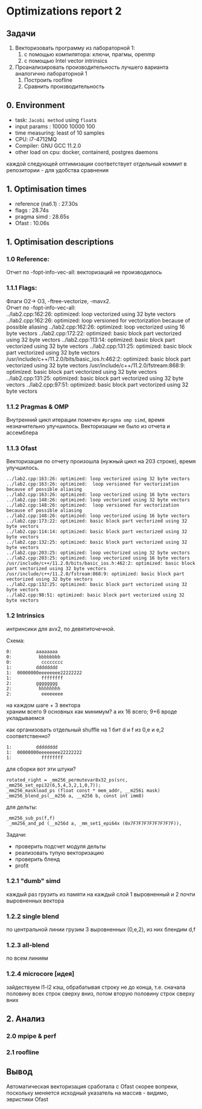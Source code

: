 # Optimizations report 2

## Задачи

1. Векторизовать программу из лабораторной 1:
    1. с помощью компилятора: ключи, прагмы, openmp
    2. с помощью Intel vector intrinsics
2. Проанализировать производительность лучшего варианта аналогично лабораторной 1
    1. Построить roofline 
    2. Сравнить производительность

## 0. Environment

- task: `Jacobi method` using `float`s
- input params  : 10000 10000 100
- time measuring: least of 10 samples  
- CPU: i7-4712MQ  
- Compiler: GNU GCC 11.2.0
- other load on cpu: docker, containerd, postgres daemons

каждой следующей оптимизации соответствует отдельный коммит в репозитории - для удобства сравнения

## 1. Optimisation times

- reference (лаб.1)     : 27.30s
- flags                 : 28.74s
- pragma simd           : 28.65s
- Ofast                 : 10.06s

## 1. Optimisation descriptions

### 1.0 Reference:
Отчет по -fopt-info-vec-all:
векторизаций не производилось

### 1.1.1 Flags:
Флаги O2-> O3, -ftree-vectorize, -mavx2.  
Отчет по -fopt-info-vec-all:  
    ../lab2.cpp:162:26: optimized: loop vectorized using 32 byte vectors
    ../lab2.cpp:162:26: optimized:  loop versioned for vectorization because of possible aliasing
    ../lab2.cpp:162:26: optimized: loop vectorized using 16 byte vectors
    ../lab2.cpp:172:22: optimized: basic block part vectorized using 32 byte vectors
    ../lab2.cpp:113:14: optimized: basic block part vectorized using 32 byte vectors
    ../lab2.cpp:131:25: optimized: basic block part vectorized using 32 byte vectors
    /usr/include/c++/11.2.0/bits/basic_ios.h:462:2: optimized: basic block part vectorized using 32 byte vectors
    /usr/include/c++/11.2.0/fstream:868:9: optimized: basic block part vectorized using 32 byte vectors
    ../lab2.cpp:131:25: optimized: basic block part vectorized using 32 byte vectors
    ../lab2.cpp:97:51: optimized: basic block part vectorized using 32 byte vectors

### 1.1.2 Pragmas & OMP
Внутренний цикл итерации помечен `#pragma omp simd`, время незначительно улучшилось.
Векторизации не было из отчета и ассемблера

### 1.1.3 Ofast
Векторизация по отчету произошла (нужный цикл на 203 строке), время улучшилось.

```
../lab2.cpp:163:26: optimized: loop vectorized using 32 byte vectors
../lab2.cpp:163:26: optimized:  loop versioned for vectorization because of possible aliasing
../lab2.cpp:163:26: optimized: loop vectorized using 16 byte vectors
../lab2.cpp:148:26: optimized: loop vectorized using 32 byte vectors
../lab2.cpp:148:26: optimized:  loop versioned for vectorization because of possible aliasing
../lab2.cpp:148:26: optimized: loop vectorized using 16 byte vectors
../lab2.cpp:173:22: optimized: basic block part vectorized using 32 byte vectors
../lab2.cpp:114:14: optimized: basic block part vectorized using 32 byte vectors
../lab2.cpp:132:25: optimized: basic block part vectorized using 32 byte vectors
../lab2.cpp:203:25: optimized: loop vectorized using 32 byte vectors
../lab2.cpp:203:25: optimized: loop vectorized using 16 byte vectors
/usr/include/c++/11.2.0/bits/basic_ios.h:462:2: optimized: basic block part vectorized using 32 byte vectors
/usr/include/c++/11.2.0/fstream:868:9: optimized: basic block part vectorized using 32 byte vectors
../lab2.cpp:132:25: optimized: basic block part vectorized using 32 byte vectors
../lab2.cpp:98:51: optimized: basic block part vectorized using 32 byte vectors
```

### 1.2 Intrinsics
интринсики для avx2, по девятиточечной.  

Cхема:  
         
    0:         aaaaaaaa  
    0:          bbbbbbbb  
    0:           cccccccc  
    1:         dddddddd  
    1:  00000000eeeeeeee22222222  
    1:           ffffffff  
    2:         gggggggg  
    2:          hhhhhhhh  
    2:           eeeeeeee  

на каждом шаге + 3 вектора  
храним всего 9 основных как минимум? а их 16 всего; 9+6 вроде укладываемся

как организовать отдельный shuffle на 1 бит d и f из 0,e и e,2 соответственно?

    1:         dddddddd  
    1:  00000000eeeeeeee22222222  
    1:           ffffffff  


для сборки вот эти штуки?

    rotated_right = _mm256_permutevar8x32_ps(src, _mm256_set_epi32(6,5,4,3,2,1,0,7));
    _mm256_maskload_ps (float const * mem_addr, __m256i mask)
    _mm256_blend_ps(__m256 a, __m256 b, const int imm8)

для дельты:

    _mm256_sub_ps(f,f)
     _mm256_and_pd (__m256d a, _mm_set1_epi64x (0x7F7F7F7F7F7F7F7F)), 

Задачи:
- проверить подсчет модуля дельты
- реализовать тупую векторизацию
- проверить бленд
- profit

### 1.2.1 "dumb" simd
каждый раз грузить из памяти на каждый слой 1 выровненный и 2 почти выровненных вектора

### 1.2.2 single blend
по центральной линии грузим 3 выровненных (0,e,2), из них блендим d,f

### 1.2.3 all-blend
по всем линиям

### 1.2.4 microcore [идея]

зайдествуем l1-l2 кэш, обрабатывая строку не до конца, 
т.е. сначала половину всех строк сверху вниз, потом вторую половину строк сверху вних

## 2. Анализ

### 2.0 mpipe & perf

### 2.1 roofline

## Вывод

Автоматическая векторизация сработала с Ofast скорее вопреки, поскольку меняется исходный указатель на массив - 
видимо, эвристики Ofast



